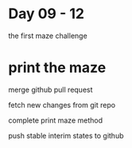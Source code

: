 # Day 09 - 12

the first maze challenge

# print the maze

merge github pull request

fetch new changes from git repo 

complete print maze method

push stable interim states to github
